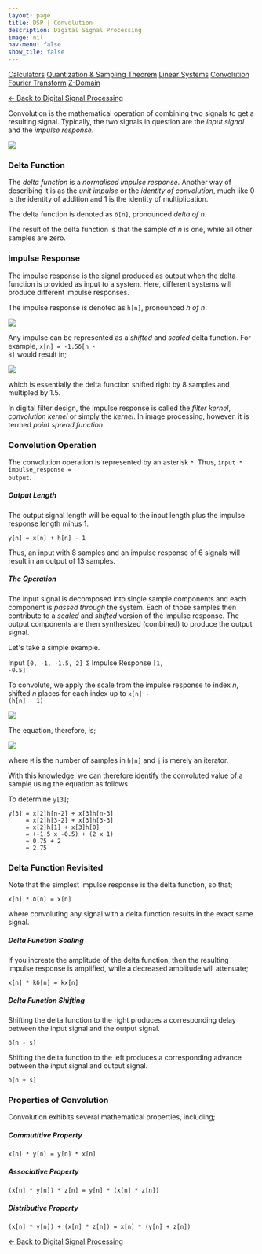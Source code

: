 ```yaml
---
layout: page
title: DSP | Convolution
description: Digital Signal Processing
image: nil
nav-menu: false
show_tile: false
---
```


<a href="calculators.html" class="button small">Calculators</a>
<a href="sampling-theorem.html" class="button small">Quantization & Sampling Theorem</a>
<a href="linear-systems.html" class="button small">Linear Systems</a>
<a href="convolution.html" class="button special small">Convolution</a>
<a href="fourier-transform" class="button small">Fourier Transform</a>
<a href="z-domain" class="button small">Z-Domain</a>

<a href="/digital-signal-processing">&#x2190; Back to Digital Signal Processing</a>

Convolution is the mathematical operation of combining two signals to get a resulting signal. Typically, the two signals in question are the *input signal* and the *impulse response*.

<img src="/assets/images/dsp/convolution.png" />

### Delta Function

The *delta function* is a *normalised impulse response*. Another way of describing it is as the *unit impulse* or the *identity of convolution*, much like 0 is the identity of addition and 1 is the identity of multiplication.

The delta function is denoted as <code>&delta;[n]</code>, pronounced *delta of n*.

The result of the delta function is that the sample of *n* is one, while all other samples are zero.

### Impulse Response

The impulse response is the signal produced as output when the delta function is provided as input to a system. Here, different systems will produce different impulse responses.

The impulse response is denoted as <code>h[n]</code>, pronounced *h of n*.

<img src="/assets/images/dsp/delta-and-impulse.png" />

Any impulse can be represented as a *shifted* and *scaled* delta function. For example, <code>x[n] = -1.5&delta;[n - 8]</code> would result in;

<img src="/assets/images/dsp/delta-shift-scale.png" />

which is essentially the delta function shifted right by 8 samples and multipled by 1.5.

In digital filter design, the impulse response is called the *filter kernel*, *convolution kernel* or simply the *kernel*. In image processing, however, it is termed *point spread function*.

### Convolution Operation

The convolution operation is represented by an asterisk <code>&ast;</code>. Thus, <code>input * impulse_response = output</code>.

##### Output Length

The output signal length will be equal to the input length plus the impulse response length minus 1.

<code>y[n] = x[n] + h[n] - 1</code>

Thus, an input with 8 samples and an impulse response of 6 signals will result in an output of 13 samples.

##### The Operation

The input signal is decomposed into single sample components and each component is *passed through* the system. Each of those samples then contribute to a *scaled* and *shifted* version of the impulse response. The output components are then synthesized (combined) to produce the output signal.

Let's take a simple example.

Input <code>[0, -1, -1.5, 2]  &Sigma;</code>
Impulse Response <code>[1, -0.5]</code>

To convolute, we apply the scale from the impulse response to index *n*, shifted *n* places for each index up to <code>x[n] - (h[n] - 1)</code>

<img src="/assets/images/dsp/output-of-convolution.png" />

The equation, therefore, is;

<img src="/assets/images/dsp/convolution-equation.png" />

where <code>M</code> is the number of samples in <code>h[n]</code> and <code>j</code> is merely an iterator.

With this knowledge, we can therefore identify the convoluted value of a sample using the equation as follows.

To determine <code>y[3]</code>;

    y[3] = x[2]h[n-2] + x[3]h[n-3]
         = x[2]h[3-2] + x[3]h[3-3]
         = x[2]h[1] + x[3]h[0]
         = (-1.5 x -0.5) + (2 x 1)
         = 0.75 + 2
         = 2.75

### Delta Function Revisited

Note that the simplest impulse response is the delta function, so that;

<code>x[n] * &delta;[n] = x[n]</code>

where convoluting any signal with a delta function results in the exact same signal.

##### Delta Function Scaling

If you increate the amplitude of the delta function, then the resulting impulse response is amplified, while a decreased amplitude will attenuate;

<code>x[n] * k&delta;[n] = kx[n]</code>

##### Delta Function Shifting

Shifting the delta function to the right produces a corresponding delay between the input signal and the output signal.

<code>&delta;[n - s]</code>

Shifting the delta function to the left produces a corresponding advance between the input signal and output signal.

<code>&delta;[n + s]</code>

### Properties of Convolution

Convolution exhibits several mathematical properties, including;

##### Commutitive Property

<code>x[n] * y[n] = y[n] * x[n]</code>

##### Associative Property

<code>(x[n] * y[n]) * z[n] = y[n] * (x[n] * z[n])</code>

##### Distributive Property

<code>(x[n] * y[n]) + (x[n] * z[n]) = x[n] * (y[n] + z[n])</code>

<a href="/digital-signal-processing">&#x2190; Back to Digital Signal Processing</a>
